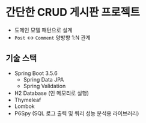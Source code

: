 # 간단한 CRUD 게시판 프로젝트
- 도메인 모델 패턴으로 설계
- `Post` ↔ `Comment` 양방향 1:N 관계

## 기술 스택
- Spring Boot 3.5.6
  - Spring Data JPA
  - Spring Validation
- H2 Database (인 메모리로 실행)
- Thymeleaf
- Lombok
- P6Spy (SQL 로그 출력 및 쿼리 성능 분석용 라이브러리)